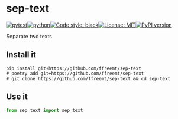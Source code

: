 # sep-text
[![pytest](https://github.com/ffreemt/sep-text/actions/workflows/routine-tests.yml/badge.svg)](https://github.com/ffreemt/sep-text/actions)[![python](https://img.shields.io/static/v1?label=python+&message=3.8%2B&color=blue)](https://www.python.org/downloads/)[![Code style: black](https://img.shields.io/badge/code%20style-black-000000.svg)](https://github.com/psf/black)[![License: MIT](https://img.shields.io/badge/License-MIT-yellow.svg)](https://opensource.org/licenses/MIT)[![PyPI version](https://badge.fury.io/py/sep_text.svg)](https://badge.fury.io/py/sep_text)

Separate two texts

## Install it

```shell
pip install git+https://github.com/ffreemt/sep-text
# poetry add git+https://github.com/ffreemt/sep-text
# git clone https://github.com/ffreemt/sep-text && cd sep-text
```

## Use it
```python
from sep_text import sep_text

```
